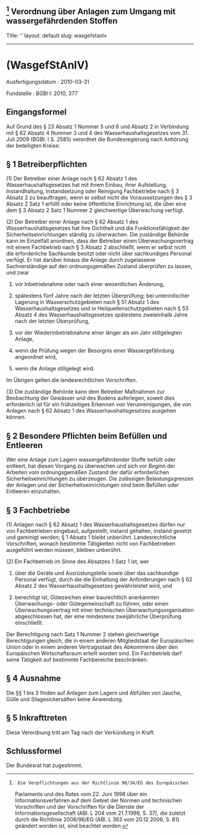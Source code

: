 [^F774052_01_BJNR037700010]
Verordnung über Anlagen zum Umgang mit wassergefährdenden Stoffen
---
Title: ''
layout: default
slug: wasgefstanlv

---

#  (WasgefStAnlV)

Ausfertigungsdatum
:   2010-03-31

Fundstelle
:   BGBl I: 2010, 377

[^F774052_01_BJNR037700010]:     Die Verpflichtungen aus der Richtlinie 98/34/EG des Europäischen
    Parlaments und des Rates vom 22. Juni 1998 über ein
    Informationsverfahren auf dem Gebiet der Normen und technischen
    Vorschriften und der Vorschriften für die Dienste der
    Informationsgesellschaft (ABl. L 204 vom 21.7.1998, S. 37), die
    zuletzt durch die Richtlinie 2006/96/EG (ABl. L 363 vom 20.12.2006, S.
    81) geändert worden ist, sind beachtet worden.


## Eingangsformel

Auf Grund des § 23 Absatz 1 Nummer 5 und 6 und Absatz 2 in Verbindung
mit § 62 Absatz 4 Nummer 3 und 4 des Wasserhaushaltsgesetzes vom 31.
Juli 2009 (BGBl. I S. 2585) verordnet die Bundesregierung nach
Anhörung der beteiligten Kreise:


## § 1 Betreiberpflichten

(1) Der Betreiber einer Anlage nach § 62 Absatz 1 des
Wasserhaushaltsgesetzes hat mit ihrem Einbau, ihrer Aufstellung,
Instandhaltung, Instandsetzung oder Reinigung Fachbetriebe nach § 3
Absatz 2 zu beauftragen, wenn er selbst nicht die Voraussetzungen des
§ 3 Absatz 2 Satz 1 erfüllt oder keine öffentliche Einrichtung ist,
die über eine dem § 3 Absatz 2 Satz 1 Nummer 2 gleichwertige
Überwachung verfügt.

(2) Der Betreiber einer Anlage nach § 62 Absatz 1 des
Wasserhaushaltsgesetzes hat ihre Dichtheit und die Funktionsfähigkeit
der Sicherheitseinrichtungen ständig zu überwachen. Die zuständige
Behörde kann im Einzelfall anordnen, dass der Betreiber einen
Überwachungsvertrag mit einem Fachbetrieb nach § 3 Absatz 2
abschließt, wenn er selbst nicht die erforderliche Sachkunde besitzt
oder nicht über sachkundiges Personal verfügt. Er hat darüber hinaus
die Anlage durch zugelassene Sachverständige auf den ordnungsgemäßen
Zustand überprüfen zu lassen, und zwar

1.  vor Inbetriebnahme oder nach einer wesentlichen Änderung,


2.  spätestens fünf Jahre nach der letzten Überprüfung; bei unterirdischer
    Lagerung in Wasserschutzgebieten nach § 51 Absatz 1 des
    Wasserhaushaltsgesetzes und in Heilquellenschutzgebieten nach § 53
    Absatz 4 des Wasserhaushaltsgesetzes spätestens zweieinhalb Jahre nach
    der letzten Überprüfung,


3.  vor der Wiederinbetriebnahme einer länger als ein Jahr stillgelegten
    Anlage,


4.  wenn die Prüfung wegen der Besorgnis einer Wassergefährdung angeordnet
    wird,


5.  wenn die Anlage stillgelegt wird.



Im Übrigen gelten die landesrechtlichen Vorschriften.

(3) Die zuständige Behörde kann dem Betreiber Maßnahmen zur
Beobachtung der Gewässer und des Bodens auferlegen, soweit dies
erforderlich ist für ein frühzeitiges Erkennen von Verunreinigungen,
die von Anlagen nach § 62 Absatz 1 des Wasserhaushaltsgesetzes
ausgehen können.


## § 2 Besondere Pflichten beim Befüllen und Entleeren

Wer eine Anlage zum Lagern wassergefährdender Stoffe befüllt oder
entleert, hat diesen Vorgang zu überwachen und sich vor Beginn der
Arbeiten vom ordnungsgemäßen Zustand der dafür erforderlichen
Sicherheitseinrichtungen zu überzeugen. Die zulässigen
Belastungsgrenzen der Anlagen und der Sicherheitseinrichtungen sind
beim Befüllen oder Entleeren einzuhalten.


## § 3 Fachbetriebe

(1) Anlagen nach § 62 Absatz 1 des Wasserhaushaltsgesetzes dürfen nur
von Fachbetrieben eingebaut, aufgestellt, instand gehalten, instand
gesetzt und gereinigt werden; § 1 Absatz 1 bleibt unberührt.
Landesrechtliche Vorschriften, wonach bestimmte Tätigkeiten nicht von
Fachbetrieben ausgeführt werden müssen, bleiben unberührt.

(2) Ein Fachbetrieb im Sinne des Absatzes 1 Satz 1 ist, wer

1.  über die Geräte und Ausrüstungsteile sowie über das sachkundige
    Personal verfügt, durch die die Einhaltung der Anforderungen nach § 62
    Absatz 2 des Wasserhaushaltsgesetzes gewährleistet wird, und


2.  berechtigt ist, Gütezeichen einer baurechtlich anerkannten
    Überwachungs- oder Gütegemeinschaft zu führen, oder einen
    Überwachungsvertrag mit einer technischen Überwachungsorganisation
    abgeschlossen hat, der eine mindestens zweijährliche Überprüfung
    einschließt.



Der Berechtigung nach Satz 1 Nummer 2 stehen gleichwertige
Berechtigungen gleich, die in einem anderen Mitgliedstaat der
Europäischen Union oder in einem anderen Vertragsstaat des Abkommens
über den Europäischen Wirtschaftsraum erteilt worden sind. Ein
Fachbetrieb darf seine Tätigkeit auf bestimmte Fachbereiche
beschränken.


## § 4 Ausnahme

Die §§ 1 bis 3 finden auf Anlagen zum Lagern und Abfüllen von Jauche,
Gülle und Silagesickersäften keine Anwendung.


## § 5 Inkrafttreten

Diese Verordnung tritt am Tag nach der Verkündung in Kraft.


## Schlussformel

Der Bundesrat hat zugestimmt.

